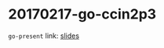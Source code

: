 20170217-go-ccin2p3
===================

`go-present` link: [slides](http://talks.godoc.org/github.com/sbinet/talks/2017/20170217-go-ccin2p3/talk.slide)

